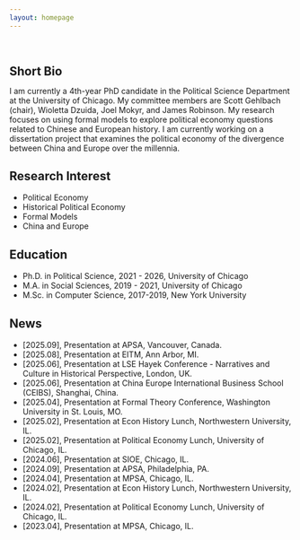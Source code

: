 ```yaml
---
layout: homepage
---
```


<h1 id="about-me"></h1>

<h2 style="margin: 60px 0px 10px;">Short Bio</h2>

I am currently a 4th-year PhD candidate in the Political Science Department at the University of Chicago. My committee members are Scott Gehlbach (chair), Wioletta Dzuida, Joel Mokyr, and James Robinson. My research focuses on using formal models to explore political economy questions related to Chinese and European history. I am currently working on a dissertation project that examines the political economy of the divergence between China and Europe over the millennia.

## Research Interest

- Political Economy 
- Historical Political Economy
- Formal Models
- China and Europe

## Education
- Ph.D. in Political Science, 2021 - 2026, University of Chicago
- M.A. in Social Sciences, 2019 - 2021, University of Chicago
- M.Sc. in Computer Science, 2017-2019, New York University

## News
- [2025.09], Presentation at APSA, Vancouver, Canada.
- [2025.08], Presentation at EITM, Ann Arbor, MI.
- [2025.06], Presentation at LSE Hayek Conference - Narratives and Culture in Historical Perspective, London, UK.
- [2025.06], Presentation at China Europe International Business School (CEIBS), Shanghai, China. 
- [2025.04], Presentation at Formal Theory Conference, Washington University in St. Louis, MO.
- [2025.02], Presentation at Econ History Lunch, Northwestern University, IL. 
- [2025.02], Presentation at Political Economy Lunch, University of Chicago, IL.
- [2024.06], Presentation at SIOE, Chicago, IL.
- [2024.09], Presentation at APSA, Philadelphia, PA.
- [2024.04], Presentation at MPSA, Chicago, IL.
- [2024.02], Presentation at Econ History Lunch, Northwestern University, IL.
- [2024.02], Presentation at Political Economy Lunch, University of Chicago, IL.
- [2023.04], Presentation at MPSA, Chicago, IL.
